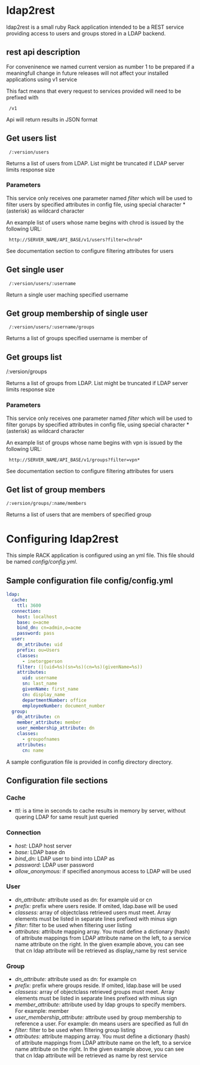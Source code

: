 # ldap2rest
ldap2rest is a small ruby Rack application intended to be a REST service providing 
access to users and groups stored in a LDAP backend.

## rest api description
For conveninence we named current version as number 1 to be prepared if a meaningfull 
change in future releases will not affect your installed applications using v1 service


This fact means that every request to services provided will need to be prefixed with

     /v1

Api will return results in JSON format

## Get users list

     /:version/users

Returns a list of users from LDAP. List might be truncated if LDAP server limits response size

### Parameters

This service only receives one parameter named *filter* which will be used to filter users by 
specified attributes in config file, using special character * (asterisk) as wildcard character

An example list of users whose name begins with chrod is issued by the following URL:

     http://SERVER_NAME/API_BASE/v1/users?filter=chrod*

See documentation section to configure filtering attributes for users

## Get single user

     /:version/users/:username

Return a single user maching specified username

## Get group membership of single user

     /:version/users/:username/groups

Returns a list of groups specified username is member of

## Get groups list

  /:version/groups

Returns a list of groups from LDAP. List might be truncated if LDAP server limits response size

### Parameters

This service only receives one parameter named *filter* which will be used to filter gorups by 
specified attributes in config file, using special character * (asterisk) as wildcard character

An example list of groups whose name begins with vpn is issued by the following URL:

     http://SERVER_NAME/API_BASE/v1/groups?filter=vpn*

See documentation section to configure filtering attributes for users

## Get list of group members

    /:version/groups/:name/members

Returns a list of users that are members of specified group

# Configuring ldap2rest

This simple RACK application is configured using an yml file. This file should be named *config/config.yml*.

## Sample configuration file config/config.yml
```yml
ldap:
  cache:
    ttl: 3600
  connection:
    host: localhost
    base: o=acme
    bind_dn: cn=admin,o=acme
    password: pass
  user:
    dn_attribute: uid
    prefix: ou=Users
    classes:
      - inetorgperson
    filter: (|(uid=%s)(sn=%s)(cn=%s)(givenName=%s))
    attributes:
      uid: username
      sn: last_name
      givenName: first_name
      cn: display_name
      departmentNumber: office
      employeeNumber: document_number
  group:
    dn_attribute: cn
    member_attribute: member
    user_membership_attribute: dn
    classes:
      - groupofnames
    attributes:
      cn: name
```

A sample configuration file is provided in config directory
directory. 

## Configuration file sections

### Cache

*  *ttl:* is a time in seconds to cache results in memory by server, without quering LDAP for same result just queried

### Connection

* *host:* LDAP host server
* *base:* LDAP base dn
* *bind_dn:* LDAP user to bind into LDAP as
* *password:* LDAP user password
* *allow_anonymous:* if specified anonymous access to LDAP will be used

### User

* *dn_attribute:* attribute used as dn: for example uid or cn
* *prefix:* prefix where users reside. If omited, ldap.base will be used
* *classess:* array of objectclass retrieved users must meet. Array elements must 
be listed in separate lines prefixed with minus sign
* *filter:* filter to be used when filtering user listing
* *attributes:* attribute mapping array. You must define a dictionary (hash) of 
attribute mappings from LDAP attribute name on the left, to a service name attribute
on the right. In the given example above, you can see that cn ldap attribute will
be retrieved as display_name by rest service

### Group

* *dn_attribute:* attribute used as dn: for example cn
* *prefix:* prefix where groups reside. If omited, ldap.base will be used
* *classess:* array of objectclass retrieved groups must meet. Array elements must 
be listed in separate lines prefixed with minus sign
* *member_attribute:* attribute used by ldap groups to specify members. For example: member
* *user_membership_attribute:* attribute used by group membership to reference a user. 
For example: dn means users are specified as full dn
* *filter:* filter to be used when filtering group listing
* *attributes:* attribute mapping array. You must define a dictionary (hash) of 
attribute mappings from LDAP attribute name on the left, to a service name attribute
on the right. In the given example above, you can see that cn ldap attribute will
be retrieved as name by rest service

